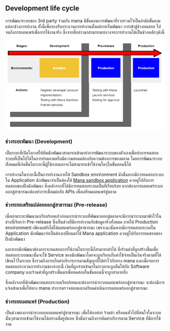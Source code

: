 ## Development life cycle
การพัฒนาระบบของ 3rd party ร่วมกับ mana มีขั้นตอนการพัฒนาที่รวบรวมไว้เป็นลำดับขั้นตามแต่ละช่วงการทำงาน ทั้งนี้เพื่อรองรับกระบวนการทำงานตั้งแต่การเริ่มพัฒนา การเข้าสู่ช่วงทดสอบ ไปจนถึงการเผยแพร่เพื่อการใช้งานจริง ซึ่งจากที่กล่าวมาสามารถแบ่งวงจรการทำงานได้เป็นช่วงหลักๆดังนี้

![a](../img/Introduction/life_cycle/lifecycle.PNG)

### ช่วงระยะพัฒนา (Development) 
เป็นระยะที่เปิดโอกาสให้ทีมนักพัฒนาสามารถเข้ามาทำการพัฒนาระบบของตัวเองเพื่อทำการทดสอบระบบที่เป็นไปได้ในการทำตลาดหรือมีความสอดคล้องกับความต้องการของตลาด โดยการพัฒนาระบบทั้งหมดที่เกิดขึ้นในระยะนี้ผู้ใช้ภายนอกจะไม่สามารถเข้าใช้งานใดๆในขั้นตอนนี้ได้ 

การทำงานในระยะนี้เป็นการทำงานภายใต้ Sandbox environment ดังนั้นหากมีการทดสอบระบบใน Application นักพัฒนาจำเป็นต้องใช้ [Mana sandbox application](../Quickstarts/test_in_sandbox.md) ควบคู่ไปกับการทดสอบของฝั่งนักพัฒนา ซึ่งหลังจากที่ได้มีการทดสอบระบบเป็นที่เรียบร้อย หากต้องการเผยแพร่ระบบออกสู่สาธารณะต้องทำการเชื่อมต่อกับ APIs เพื่อเตรียมเผยแพร่สู่ตลาด 
<!-- หรือกล่าวได้ว่าในระยะนี้หากมีการทดสอบระบบจะยังไม่ใช่การใช้เงินจริงในการทดสอบ  -->

<!-- เมื่อนักพัฒนาทำการพัฒนาระบบใดๆก็ตามที่มีการเชื่อมต่อกับ APIs ของ mana กระบวนการทั้งหมดที่เกิดขึ้นในระยะนี้จะอยู่ภายใต้ Sandbox environment ซึ่งการทดสอบระบบในช่วงนี้จะเป็นยังไม่ได้ใช้เงินจริงในการทดสอบ เพราะฉะนั้นในระหว่างนี้หากมีการทดสอบระบบใน Application นักพัฒนาจำเป็นต้องใช้ [Mana sandbox application](../Quickstarts/test_in_sandbox.md) ควบคู่ไปกับการทดสอบของฝั่งนักพัฒนา ซึ่งหลังจากที่ได้มีการทดสอบระบบเป็นที่เรียบร้อย หากต้องการเผยแพร่ออกสู่สาธารณะต้องทำการเชื่อมต่อกับ APIs เพื่อเตรียมเผยแพร่ -->

### ช่วงระยะเตรียมปล่อยออกสู่สาธารณะ (Pre-release) 
เมื่อผ่านระยะพัฒนามาเรียบร้อยแล้วก่อนการนำระบบที่พัฒนาออกสู่ตลาดจะมีการนำระบบมาพักไว้ในช่วงที่เรียกว่า Pre-release ซึ่งเป็นช่วงที่มีการทำงานกับข้อมูลจริงทั้งหมด ภายใต้ Production environment เพียงแต่ยังไม่ได้เผยแพร่ออกสู่สาธารณะ เพราะฉะนั้นหากมีการทดสอบระบบใน Application นักพัฒนาจำเป็นต้องเปลี่ยนมาใช้ Mana application ควบคู่ไปกับการทดสอบของฝั่งนักพัฒนา

และหากนักพัฒนาต้องการจะทดสอบการใช้งานในระยะนี้ก็สามารถทำได้ ซึ่งร้านค้าที่ถูกสร้างขึ้นเพื่อทดสอบระบบขณะนั้นจะใช้ Service ของนักพัฒนาโดยจะถูกเรียกเก็บค่าใช้จ่ายเป็นเงินจริงตามที่ได้เขียนไว้ในระบบ ซึ่งรวมถึงการเก็บค่าบริการการตามสัญญาที่ได้ทำไว้กับทาง mana และเมื่อจบการทดสอบกระบวนการทำงานของระยะนี้ เงินที่ถูกจ่ายเข้ามาในระบบจะถูกคืนให้กับ Software company และร้านค้าที่ถูกสร้างขึ้นมาเพื่อทดสอบในขั้นตอนนี้จะถูกทำลายทิ้ง

ซึ่งหลังจากที่นักพัฒนาทดสอบระบบเรียบร้อยและต้องการนำระบบเผยแพร่ออกสู่สาธารณะ จะต้องมีการแจ้งเข้ามาเพื่อให้ทาง mana ทำการตรวจสอบและเตรียมดำเนินการเผยแพร่ออกสู่สาธารณะ

### ช่วงระยะเผยแพร่ (Production)
เป็นช่วงของการนำระบบออกเผยแพร่สู่สาธารณะ เพื่อให้องค์กร ร้านค้า หรือคนทั่วไปที่สนใจในระบบนั้นๆสามารถเข้ามาใช้งานได้อย่างเต็มรูปแบบ ซึ่งนั้นรวมถึงการคิดค่าบริการตาม Service ที่มีการใช้งาน